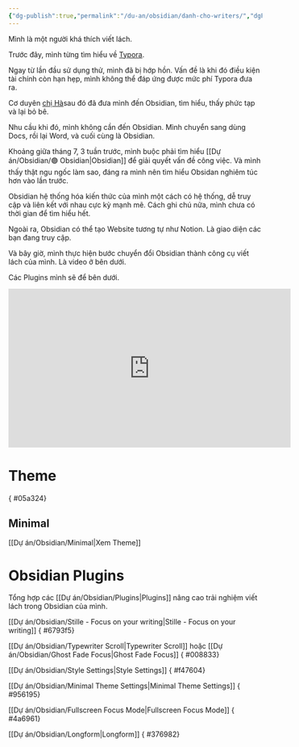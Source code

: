 ```yaml
---
{"dg-publish":true,"permalink":"/du-an/obsidian/danh-cho-writers/","dgPassFrontmatter":true}
---
```


Mình là một người khá thích viết lách.

Trước đây, mình từng tìm hiểu về [Typora](https://typora.io/). 

Ngay từ lần đầu sử dụng thử, mình đã bị hớp hồn. Vấn đề là khi đó điều kiện tài chính còn hạn hẹp, mình không thể đáp ứng được mức phí Typora đưa ra.

Cơ duyên [chị Hà](https://www.facebook.com/hahtd3)sau đó đã đưa mình đến Obsidian, tìm hiểu, thấy phức tạp và lại bỏ bê. 

Nhu cầu khi đó, mình không cần đến Obsidian. Mình chuyển sang dùng Docs, rồi lại Word, và cuối cùng là Obsidian.

Khoảng giữa tháng 7, 3 tuần trước, mình buộc phải tìm hiểu [[Dự án/Obsidian/🟣 Obsidian\|Obsidian]] để giải quyết vấn đề công việc.  Và mình thấy thật ngu ngốc làm sao, đáng ra mình nên tìm hiểu Obsidan nghiêm túc hơn vào lần trước.

Obsidian hệ thống hóa kiến thức của mình một cách có hệ thống, dễ truy cập và liên kết với nhau cực kỳ mạnh mẽ. Cách ghi chú nữa, mình chưa có thời gian để tìm hiểu hết.

Ngoài ra, Obsidian có thể tạo Website tương tự như Notion. Là giao diện các bạn đang truy cập.

Và bây giờ, mình thực hiện bước chuyển đổi Obsidian thành công cụ viết lách của mình. Là video ở bên dưới.

Các Plugins mình sẽ để bên dưới.

<iframe width="560" height="315" src="https://www.youtube.com/embed/0Qjp7x9MAXs" title="YouTube video player" frameborder="0" allow="accelerometer; autoplay; clipboard-write; encrypted-media; gyroscope; picture-in-picture; web-share" allowfullscreen></iframe>

# Theme
{ #05a324}


## Minimal
[[Dự án/Obsidian/Minimal\|Xem Theme]]

# Obsidian Plugins

Tổng hợp các [[Dự án/Obsidian/Plugins\|Plugins]] nâng cao trải nghiệm viết lách trong Obsidian của mình.

[[Dự án/Obsidian/Stille - Focus on your writing\|Stille - Focus on your writing]]
{ #6793f5}


[[Dự án/Obsidian/Typewriter Scroll\|Typewriter Scroll]] hoặc [[Dự án/Obsidian/Ghost Fade Focus\|Ghost Fade Focus]]
{ #008833}


[[Dự án/Obsidian/Style Settings\|Style Settings]]
{ #f47604}


[[Dự án/Obsidian/Minimal Theme Settings\|Minimal Theme Settings]]
{ #956195}


[[Dự án/Obsidian/Fullscreen Focus Mode\|Fullscreen Focus Mode]]
{ #4a6961}


[[Dự án/Obsidian/Longform\|Longform]]
{ #376982}


